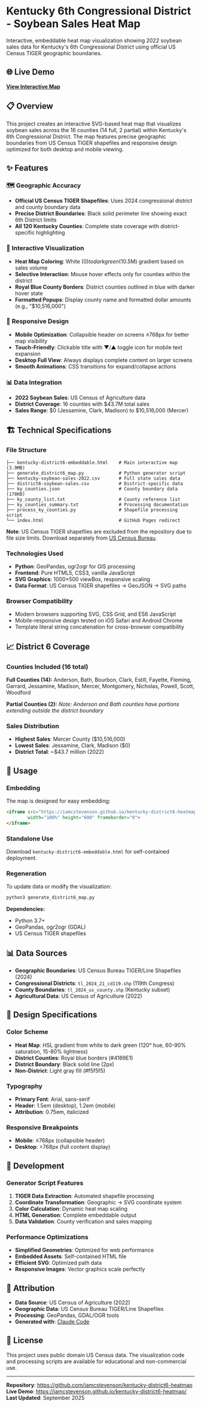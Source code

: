 # Kentucky 6th Congressional District - Soybean Sales Heat Map

Interactive, embeddable heat map visualization showing 2022 soybean sales data for Kentucky's 6th Congressional District using official US Census TIGER geographic boundaries.

## 🌐 Live Demo

**[View Interactive Map](https://iamcstevenson.github.io/kentucky-district6-heatmap/)**

## 📋 Overview

This project creates an interactive SVG-based heat map that visualizes soybean sales across the 16 counties (14 full, 2 partial) within Kentucky's 6th Congressional District. The map features precise geographic boundaries from US Census TIGER shapefiles and responsive design optimized for both desktop and mobile viewing.

## ✨ Features

### 🗺️ **Geographic Accuracy**
- **Official US Census TIGER Shapefiles**: Uses 2024 congressional district and county boundary data
- **Precise District Boundaries**: Black solid perimeter line showing exact 6th District limits
- **All 120 Kentucky Counties**: Complete state coverage with district-specific highlighting

### 🎨 **Interactive Visualization**
- **Heat Map Coloring**: White ($0) to dark green ($10.5M) gradient based on sales volume
- **Selective Interaction**: Mouse hover effects only for counties within the district
- **Royal Blue County Borders**: District counties outlined in blue with darker hover state
- **Formatted Popups**: Display county name and formatted dollar amounts (e.g., "$10,516,000")

### 📱 **Responsive Design**
- **Mobile Optimization**: Collapsible header on screens ≤768px for better map visibility
- **Touch-Friendly**: Clickable title with ▼/▲ toggle icon for mobile text expansion
- **Desktop Full View**: Always displays complete content on larger screens
- **Smooth Animations**: CSS transitions for expand/collapse actions

### 📊 **Data Integration**
- **2022 Soybean Sales**: US Census of Agriculture data
- **District Coverage**: 16 counties with $43.7M total sales
- **Sales Range**: $0 (Jessamine, Clark, Madison) to $10,516,000 (Mercer)

## 🏗️ Technical Specifications

### **File Structure**
```
├── kentucky-district6-embeddable.html    # Main interactive map (3.9MB)
├── generate_district6_map.py             # Python generator script
├── kentucky-soybean-sales-2022.csv       # Full state sales data
├── district6-soybean-sales.csv           # District-specific data
├── ky_counties.json                      # County boundary data (178KB)
├── ky_county_list.txt                    # County reference list
├── ky_counties_summary.txt               # Processing documentation
├── process_ky_counties.py                # Shapefile processing script
└── index.html                            # GitHub Pages redirect
```

**Note**: US Census TIGER shapefiles are excluded from the repository due to file size limits. Download separately from [US Census Bureau](https://www.census.gov/geographies/mapping-files/time-series/geo/tiger-line-file.html).

### **Technologies Used**
- **Python**: GeoPandas, ogr2ogr for GIS processing
- **Frontend**: Pure HTML5, CSS3, vanilla JavaScript
- **SVG Graphics**: 1000×500 viewBox, responsive scaling
- **Data Format**: US Census TIGER shapefiles → GeoJSON → SVG paths

### **Browser Compatibility**
- Modern browsers supporting SVG, CSS Grid, and ES6 JavaScript
- Mobile-responsive design tested on iOS Safari and Android Chrome
- Template literal string concatenation for cross-browser compatibility

## 📈 District 6 Coverage

### **Counties Included (16 total)**
**Full Counties (14):**
Anderson, Bath, Bourbon, Clark, Estill, Fayette, Fleming, Garrard, Jessamine, Madison, Mercer, Montgomery, Nicholas, Powell, Scott, Woodford

**Partial Counties (2):**
*Note: Anderson and Bath counties have portions extending outside the district boundary*

### **Sales Distribution**
- **Highest Sales**: Mercer County ($10,516,000)
- **Lowest Sales**: Jessamine, Clark, Madison ($0)
- **District Total**: ~$43.7 million (2022)

## 🔧 Usage

### **Embedding**
The map is designed for easy embedding:

```html
<iframe src="https://iamcstevenson.github.io/kentucky-district6-heatmap/"
        width="100%" height="600" frameborder="0">
</iframe>
```

### **Standalone Use**
Download `kentucky-district6-embeddable.html` for self-contained deployment.

### **Regeneration**
To update data or modify the visualization:

```bash
python3 generate_district6_map.py
```

**Dependencies:**
- Python 3.7+
- GeoPandas, ogr2ogr (GDAL)
- US Census TIGER shapefiles

## 📊 Data Sources

- **Geographic Boundaries**: US Census Bureau TIGER/Line Shapefiles (2024)
- **Congressional Districts**: `tl_2024_21_cd119.shp` (119th Congress)
- **County Boundaries**: `tl_2024_us_county.shp` (Kentucky subset)
- **Agricultural Data**: US Census of Agriculture (2022)

## 🎯 Design Specifications

### **Color Scheme**
- **Heat Map**: HSL gradient from white to dark green (120° hue, 60-90% saturation, 15-80% lightness)
- **District Counties**: Royal blue borders (#4169E1)
- **District Boundary**: Black solid line (2px)
- **Non-District**: Light gray fill (#f5f5f5)

### **Typography**
- **Primary Font**: Arial, sans-serif
- **Header**: 1.5em (desktop), 1.2em (mobile)
- **Attribution**: 0.75em, italicized

### **Responsive Breakpoints**
- **Mobile**: ≤768px (collapsible header)
- **Desktop**: >768px (full content display)

## 🚀 Development

### **Generator Script Features**
1. **TIGER Data Extraction**: Automated shapefile processing
2. **Coordinate Transformation**: Geographic → SVG coordinate system
3. **Color Calculation**: Dynamic heat map scaling
4. **HTML Generation**: Complete embeddable output
5. **Data Validation**: County verification and sales mapping

### **Performance Optimizations**
- **Simplified Geometries**: Optimized for web performance
- **Embedded Assets**: Self-contained HTML file
- **Efficient SVG**: Optimized path data
- **Responsive Images**: Vector graphics scale perfectly

## 📝 Attribution

- **Data Source**: US Census of Agriculture (2022)
- **Geographic Data**: US Census Bureau TIGER/Line Shapefiles
- **Processing**: GeoPandas, GDAL/OGR tools
- **Generated with**: [Claude Code](https://claude.ai/code)

## 📄 License

This project uses public domain US Census data. The visualization code and processing scripts are available for educational and non-commercial use.

---

**Repository**: https://github.com/iamcstevenson/kentucky-district6-heatmap
**Live Demo**: https://iamcstevenson.github.io/kentucky-district6-heatmap/
**Last Updated**: September 2025